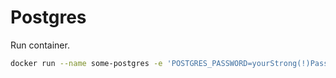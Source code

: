 # Postgres

Run container.

```sh
docker run --name some-postgres -e 'POSTGRES_PASSWORD=yourStrong(!)Password' -p 5432:5432 -d postgres
```
